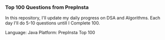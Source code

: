 ### Top 100 Questions from PrepInsta

In this repository, I'll update my daily progress on DSA and Algorithms.
Each day I'll do 5-10 questions untill I Complete 100.

Language: Java
Platform: PrepInsta Top 100